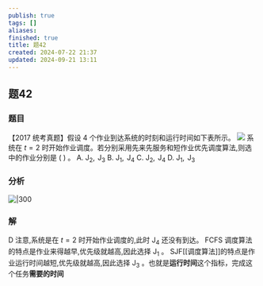```yaml
---
publish: true
tags: []
aliases: 
finished: true
title: 题42
created: 2024-07-22 21:37
updated: 2024-09-21 13:11
---
```

## 题42
### 题目
【2017 统考真题】假设 4 个作业到达系统的时刻和运行时间如下表所示。
![](https://img.hwenyi.live/202409172106697.webp)
系统在 $t = 2$ 时开始作业调度。若分别采用先来先服务和短作业优先调度算法,则选中的作业分别是 ( ) 。
A. ${\mathrm{J}}_{2},{\mathrm{\;J}}_{3}$ 
B. ${\mathrm{J}}_{1},{\mathrm{\;J}}_{4}$ 
C. ${\mathrm{J}}_{2},{\mathrm{\;J}}_{4}$ 
D. ${\mathrm{J}}_{1},{\mathrm{\;J}}_{3}$
### 分析
![|300](https://img.hwenyi.live/202409172109104.webp)
### 解
D
注意,系统是在 $t = 2$ 时开始作业调度的,此时 ${\mathrm{J}}_{4}$ 还没有到达。
FCFS 调度算法的特点是作业来得越早,优先级就越高,因此选择 ${\mathrm{J}}_{1}$ 。
SJF[[调度算法]]的特点是作业运行时间越短,优先级就越高,因此选择 ${\mathrm{J}}_{3}$ 。也就是**运行时间**这个指标，完成这个任务**需要的时间**